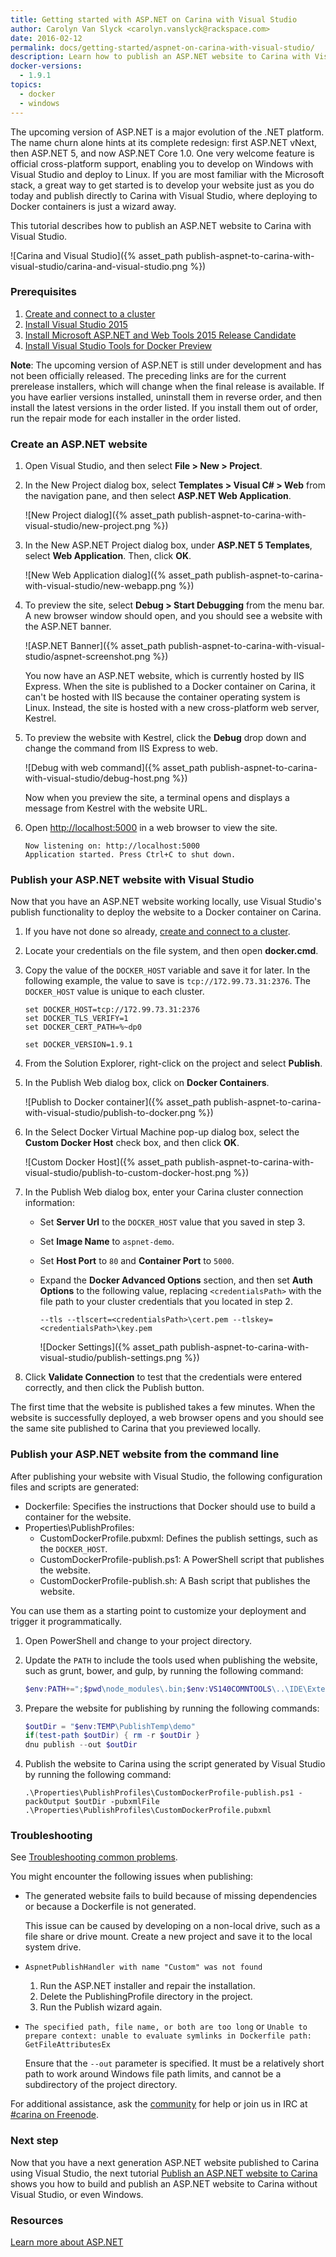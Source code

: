 ```yaml
---
title: Getting started with ASP.NET on Carina with Visual Studio
author: Carolyn Van Slyck <carolyn.vanslyck@rackspace.com>
date: 2016-02-12
permalink: docs/getting-started/aspnet-on-carina-with-visual-studio/
description: Learn how to publish an ASP.NET website to Carina with Visual Studio
docker-versions:
  - 1.9.1
topics:
  - docker
  - windows
---
```


The upcoming version of ASP.NET is a major evolution of the .NET platform.
The name churn alone hints at its complete redesign: first ASP.NET vNext, then ASP.NET 5,
and now ASP.NET Core 1.0. One very welcome feature is official cross-platform
support, enabling you to develop on Windows with Visual Studio and deploy
to Linux. If you are most familiar with the Microsoft stack, a great way to get started
is to develop your website just as you do today and publish directly to Carina
with Visual Studio, where deploying to Docker containers is just a wizard away.

This tutorial describes how to publish an ASP.NET website to Carina with Visual Studio.

![Carina and Visual Studio]({% asset_path publish-aspnet-to-carina-with-visual-studio/carina-and-visual-studio.png %})

### Prerequisites

1. [Create and connect to a cluster](/docs/tutorials/create-connect-cluster/)
1. [Install Visual Studio 2015](https://www.visualstudio.com/downloads/download-visual-studio-vs)
1. [Install Microsoft ASP.NET and Web Tools 2015 Release Candidate](https://www.microsoft.com/en-us/download/details.aspx?id=49959)
1. [Install Visual Studio Tools for Docker Preview](https://visualstudiogallery.msdn.microsoft.com/0f5b2caa-ea00-41c8-b8a2-058c7da0b3e4)

**Note**: The upcoming version of ASP.NET is still under development and has not
been officially released. The preceding links are for the current prerelease installers,
which will change when the final release is available. If you have earlier
versions installed, uninstall them in reverse order, and then install the latest
versions in the order listed. If you install them out of order, run the
repair mode for each installer in the order listed.

### Create an ASP.NET website

1. Open Visual Studio, and then select **File > New > Project**.

1. In the New Project dialog box, select **Templates > Visual C# > Web** from the
    navigation pane, and then select **ASP.NET Web Application**.

    ![New Project dialog]({% asset_path publish-aspnet-to-carina-with-visual-studio/new-project.png %})

1. In the New ASP.NET Project dialog box, under **ASP.NET 5 Templates**, select
    **Web Application**. Then, click **OK**.

    ![New Web Application dialog]({% asset_path publish-aspnet-to-carina-with-visual-studio/new-webapp.png %})

1. To preview the site, select **Debug > Start Debugging** from the menu bar.
    A new browser window should open, and you should see a website with the ASP.NET banner.

    ![ASP.NET Banner]({% asset_path publish-aspnet-to-carina-with-visual-studio/aspnet-screenshot.png %})

    You now have an ASP.NET website, which is currently hosted by IIS Express.
    When the site is published to a Docker container on Carina, it can't be hosted with
    IIS because the container operating system is Linux. Instead, the site is hosted
    with a new cross-platform web server, Kestrel.

1. To preview the website with Kestrel, click the **Debug** drop down and change the command from
    IIS Express to web.

    ![Debug with web command]({% asset_path publish-aspnet-to-carina-with-visual-studio/debug-host.png %})

    Now when you preview the site, a terminal opens and displays a message from
    Kestrel with the website URL.

1. Open [http://localhost:5000](http://localhost:5000) in a web browser to view the site.

    ```
    Now listening on: http://localhost:5000
    Application started. Press Ctrl+C to shut down.
    ```

### Publish your ASP.NET website with Visual Studio
Now that you have an ASP.NET website working locally, use Visual Studio's
publish functionality to deploy the website to a Docker container on Carina.

1. If you have not done so already, [create and connect to a cluster](/docs/tutorials/create-connect-cluster/).

1. Locate your credentials on the file system, and then open **docker.cmd**.

1. Copy the value of the `DOCKER_HOST` variable and save it for later. In the following example,
    the value to save is `tcp://172.99.73.31:2376`. The `DOCKER_HOST` value
    is unique to each cluster.

    ```
    set DOCKER_HOST=tcp://172.99.73.31:2376
    set DOCKER_TLS_VERIFY=1
    set DOCKER_CERT_PATH=%~dp0

    set DOCKER_VERSION=1.9.1
    ```

1. From the Solution Explorer, right-click on the project and select **Publish**.

1. In the Publish Web dialog box, click on **Docker Containers**.

    ![Publish to Docker container]({% asset_path publish-aspnet-to-carina-with-visual-studio/publish-to-docker.png %})

1. In the Select Docker Virtual Machine pop-up dialog box, select the
    **Custom Docker Host** check box, and then click **OK**.

    ![Custom Docker Host]({% asset_path publish-aspnet-to-carina-with-visual-studio/publish-to-custom-docker-host.png %})

1. In the Publish Web dialog box, enter your Carina cluster connection information:
    * Set **Server Url** to the `DOCKER_HOST` value that you saved in step 3.
    * Set **Image Name** to `aspnet-demo`.
    * Set **Host Port** to `80` and **Container Port** to `5000`.
    * Expand the **Docker Advanced Options** section, and then set **Auth Options** to
      the following value, replacing `<credentialsPath>` with the file path to
      your cluster credentials that you located in step 2.

      ```
      --tls --tlscert=<credentialsPath>\cert.pem --tlskey=<credentialsPath>\key.pem
      ```

      ![Docker Settings]({% asset_path publish-aspnet-to-carina-with-visual-studio/publish-settings.png %})

1. Click **Validate Connection** to test that the credentials were entered
    correctly, and then click the Publish button.

The first time that the website is published takes a few minutes. When the website
is successfully deployed, a web browser opens and you should see the
same site published to Carina that you previewed locally.

### Publish your ASP.NET website from the command line
After publishing your website with Visual Studio, the following configuration files and scripts
are generated:

  * Dockerfile: Specifies the instructions that Docker should use to build a container for
    the website.
  * Properties\PublishProfiles:
    * CustomDockerProfile.pubxml: Defines the publish settings, such as the `DOCKER_HOST`.
    * CustomDockerProfile-publish.ps1: A PowerShell script that publishes the website.
    * CustomDockerProfile-publish.sh: A Bash script that publishes the website.

You can use them as a starting point to customize your deployment and trigger it programmatically.

1. Open PowerShell and change to your project directory.

1. Update the `PATH` to include the tools used when publishing the website, such as grunt, bower, and gulp,
    by running the following command:

    ```powershell
    $env:PATH+=";$pwd\node_modules\.bin;$env:VS140COMNTOOLS\..\IDE\Extensions\Microsoft\Web Tools\External"
    ```

1. Prepare the website for publishing by running the following commands:

    ```powershell
    $outDir = "$env:TEMP\PublishTemp\demo"
    if(test-path $outDir) { rm -r $outDir }
    dnu publish --out $outDir
    ```

1. Publish the website to Carina using the script generated by Visual Studio by
    running the following command:

    ```
    .\Properties\PublishProfiles\CustomDockerProfile-publish.ps1 -packOutput $outDir -pubxmlFile .\Properties\PublishProfiles\CustomDockerProfile.pubxml
    ```

### Troubleshooting

See [Troubleshooting common problems]({{site.baseurl}}/docs/troubleshooting/common-problems/).

You might encounter the following issues when publishing:

* The generated website fails to build because of missing dependencies or because a Dockerfile is not generated.

    This issue can be caused by developing on a non-local drive, such as a file share
    or drive mount. Create a new project and save it to the local system drive.

* `AspnetPublishHandler with name "Custom" was not found`
    1. Run the ASP.NET installer and repair the installation.
    1. Delete the PublishingProfile directory in the project.
    1. Run the Publish wizard again.

* `The specified path, file name,
  or both are too long` or `Unable to prepare context: unable to evaluate symlinks
  in Dockerfile path: GetFileAttributesEx`

    Ensure that the `--out` parameter is specified. It must be a relatively
    short path to work around Windows file path limits, and cannot be a subdirectory
    of the project directory.

For additional assistance, ask the [community](https://community.getcarina.com/) for help or join us in IRC at [#carina on Freenode](http://webchat.freenode.net/?channels=carina).

### Next step
Now that you have a next generation ASP.NET website published to Carina
using Visual Studio, the next tutorial [Publish an ASP.NET website to Carina][publish-aspnet-to-carina]
shows you how to build and publish an ASP.NET website to Carina without Visual Studio, or even Windows.

### Resources

[Learn more about ASP.NET](https://get.asp.net/)

[publish-aspnet-to-carina]: {{site.baseurl}}/docs/tutorials/publish-aspnet-to-carina/
